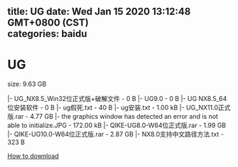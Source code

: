 
title: UG
date: Wed Jan 15 2020 13:12:48 GMT+0800 (CST)    
categories: baidu
---

# UG
size: 9.63 GB
 
 
|- UG_NX8.5_Win32位正式版+破解文件 - 0 B
|- UG9.0 - 0 B
|- UG NX8.5_64位安装软件 - 0 B
|- ug假死.txt - 40 B
|- ug安装.txt - 1.00 kB
|- UG_NX11.0正式版.rar - 4.77 GB
|- the graphics window has detected an error and is not able to initialize.JPG - 172.00 kB
|- QIKE-UG8.0-W64位正式版.rar - 1.99 GB
|- QIKE-UG10.0-W64位正式版.rar - 2.87 GB
|- NX8.0支持中文路径方法.txt - 323 B

[How to download](https://bpcam.bemobtrk.com/go/2ceec3aa-1ca2-46d6-b9ff-aaa5c184517c?jno=547)